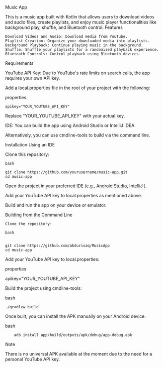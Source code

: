 Music App

This is a music app built with Kotlin that allows users to download videos and audio files, create playlists, and enjoy music player functionalities like background play, shuffle, and Bluetooth control.
Features

    Download Videos and Audio: Download media from YouTube.
    Playlist Creation: Organize your downloaded media into playlists.
    Background Playback: Continue playing music in the background.
    Shuffle: Shuffle your playlists for a randomized playback experience.
    Bluetooth Controls: Control playback using Bluetooth devices.

Requirements

  YouTube API Key: Due to YouTube's rate limits on search calls, the app requires your own API key.

   Add a local.properties file in the root of your project with the following:

  properties

    apikey="YOUR_YOUTUBE_API_KEY"

  Replace "YOUR_YOUTUBE_API_KEY" with your actual key.

  IDE: You can build the app using Android Studio or IntelliJ IDEA.

  Alternatively, you can use cmdline-tools to build via the command line.

Installation
Using an IDE

Clone this repository:

    bash

    git clone https://github.com/yourusername/music-app.git
    cd music-app

  Open the project in your preferred IDE (e.g., Android Studio, IntelliJ ).

  Add your YouTube API key to local.properties as mentioned above.

  Build and run the app on your device or emulator.

Building from the Command Line

    Clone the repository:

    bash


    git clone https://github.com/abdurisaq/MusicApp
    cd music-app

Add your YouTube API key to local.properties:

properties

apikey="YOUR_YOUTUBE_API_KEY"

Build the project using cmdline-tools:

bash
```
./gradlew build
```
Once built, you can install the APK manually on your Android device.

bash
```
    adb install app/build/outputs/apk/debug/app-debug.apk
```
Note

There is no universal APK available at the moment due to the need for a personal YouTube API key.
